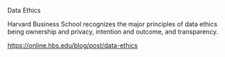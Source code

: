 Data Ethics

Harvard Business School recognizes the major principles of data ethics being ownership and privacy, intention and outcome, and transparency.

https://online.hbs.edu/blog/post/data-ethics